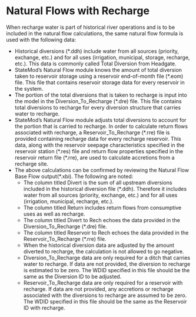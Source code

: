 # Natural Flows with Recharge #

When recharge water is part of historical river operations and is to be included in the natural flow 
calculations, the same natural flow formula is used with the following data:

* Historical diversions (\*.ddh) include water from all sources (priority, exchange, etc.) and for all uses 
(irrigation, municipal, storage, recharge, etc.). This data is commonly called Total Diversion from Headgate.
* StateMod’s Natural Flow module knows the amount of total diversion taken to reservoir storage using a reservoir 
end-of-month file (\*.eom) file. This file that contains reservoir storage data for every reservoir in the system. 
* The portion of the total diversions that is taken to recharge is input into the model in the Diversion_To_Recharge 
(\*.dre) file. This file contains total diversions to recharge for every diversion structure that carries water to 
recharge. 
* StateMod’s Natural Flow module adjusts total diversions to account for the portion that is carried to recharge. 
In order to calculate return flows associated with recharge, a Reservoir_To_Recharge (\*.rre) file is provided 
containing recharge data for every recharge reservoir. This data, along with the reservoir seepage characteristics 
specified in the reservoir station (\*.res) file and return flow properties specified in the reservoir return file 
(\*.rre), are used to calculate accretions from a recharge site.
* The above calculations can be confirmed by reviewing the Natural Flow Base Flow output(\*.xbi). The following are noted:
	* The column titled Divert is the sum of all upstream diversions included in the historical diversion file (\*.ddh). 
Therefore it includes water from all sources (priority, exchange, etc.) and for all uses (irrigation, municipal, 
recharge, etc.). 
	* The column titled Return includes return flows from consumptive uses as well as recharge.
	* The column titled Divert to Rech echoes the data provided in the Diversion_To_Recharge (\*.dre) file.
	* The column titled Reservoir to Rech echoes the data provided in the Reservoir_To_Recharge (\*.rre) file.
	* When the historical diversion data are adjusted by the amount diverted to recharge, the calculation is not 
allowed to go negative.
	* Diversion_To_Recharge data are only required for a ditch that carries water to recharge. If data are not 
provided, the diversion to recharge is estimated to be zero. The WDID specified in this file should be the same 
as the Diversion ID to be adjusted.
	* Reservoir_To_Recharge data are only required for a reservoir with recharge. If data are not provided, any 
accretions or recharge associated with the diversions to recharge are assumed to be zero. The WDID specified in 
this file should be the same as the Reservoir ID with recharge.
